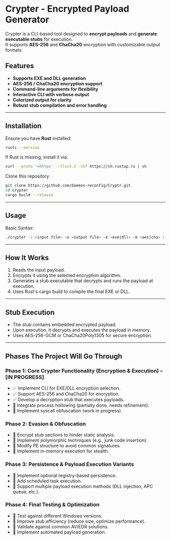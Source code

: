 # Crypter - Encrypted Payload Generator

Crypter is a CLI-based tool designed to **encrypt payloads** and **generate executable stubs** for execution.  
It supports **AES-256** and **ChaCha20** encryption with customizable output formats.

## Features
-  **Supports EXE and DLL generation**
-  **AES-256 / ChaCha20 encryption support**
-  **Command-line arguments for flexibility**
-  **Interactive CLI with verbose output**
-  **Colorized output for clarity**
-  **Robust stub compilation and error handling**

---

## Installation

Ensure you have **Rust** installed:
```sh
rustc --version
```
If Rust is missing, install it via:
```sh
curl --proto '=https' --tlsv1.2 -sSf https://sh.rustup.rs | sh
```
Clone this repository 
```sh
git clone https://github.com/daemon-reconfig/Cryptr.git
cd crypter
cargo build --release
```
---

## Usage

Basic Syntax:
```sh
./crypter -i <input file> -o <output file> -e <exe|dll> -m <aes|cha> [-v]
```
---

## How It Works
1) Reads the input payload.
2) Encrypts it using the selected encryption algorithm.
3) Generates a stub executable that decrypts and runs the payload at execution.
4) Uses Rust's cargo build to compile the final EXE or DLL.

---

## Stub Execution
- The stub contains embedded encrypted payload.
- Upon execution, it decrypts and executes the payload in memory.
- Uses AES-256-GCM or ChaCha20Poly1305 for secure encryption.

---

## Phases The Project Will Go Through

### Phase 1: Core Crypter Functionality (Encryption & Execution) – [IN PROGRESS]
- ✅ Implement CLI for EXE/DLL encryption selection.
- ✅ Support AES-256 and ChaCha20 for encryption.
- ✅ Develop a decryption stub that executes payloads.
- 🔄 Integrate process hollowing (partially done, needs refinement).
- 🔄 Implement syscall obfuscation (work in progress).

### Phase 2: Evasion & Obfuscation
- 🔲 Encrypt stub sections to hinder static analysis.
- 🔲 Implement polymorphic techniques (e.g., junk code insertion).
- 🔲 Modify PE structure to avoid common signatures.
- 🔲 Implement in-memory execution for stealth.

### Phase 3: Persistence & Payload Execution Variants
- 🔲 Implement optional registry-based persistence.
- 🔲 Add scheduled task execution.
- 🔲 Support multiple payload execution methods (DLL injection, APC queue, etc.).

### Phase 4: Final Testing & Optimization
- 🔲 Test against different Windows versions.
- 🔲 Improve stub efficiency (reduce size, optimize performance).
- 🔲 Validate against common AV/EDR solutions.
- 🔲 Implement automated payload generation.


